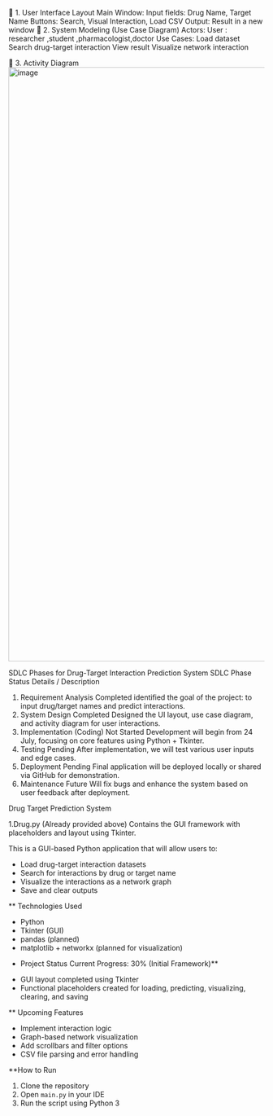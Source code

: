 🔹 1. User Interface Layout 
Main Window:
Input fields: Drug Name, Target Name
Buttons: Search, Visual Interaction, Load CSV
Output: Result in a new window
🔹 2. System Modeling (Use Case Diagram)
Actors:
User : researcher ,student ,pharmacologist,doctor
Use Cases:
Load dataset
Search drug-target interaction
View result
Visualize network interaction

🔹 3. Activity Diagram
<img width="900" height="1167" alt="image" src="https://github.com/user-attachments/assets/ebf1de7d-a81c-49d4-a3a3-3ee9317e0c55" />

 


SDLC Phases for Drug-Target Interaction Prediction System
SDLC Phase	Status	Details / Description
1. Requirement Analysis	Completed	 identified the goal of the project: to input drug/target names and predict interactions.
2. System Design	Completed	Designed the UI layout, use case diagram, and activity diagram for user interactions.
3. Implementation (Coding)	 Not Started	Development will begin from 24 July, focusing on core features using Python + Tkinter.
4. Testing	Pending	After implementation, we will test various user inputs and edge cases.
5. Deployment	Pending	Final application will be deployed locally or shared via GitHub for demonstration.
6. Maintenance	Future	Will fix bugs and enhance the system based on user feedback after deployment.




 

Drug Target Prediction System

 1.Drug.py (Already provided above)
Contains the  GUI framework with placeholders and layout using Tkinter.

This is a GUI-based Python application that will allow users to:
- Load drug-target interaction datasets
- Search for interactions by drug or target name
- Visualize the interactions as a network graph
- Save and clear outputs

** Technologies Used
- Python
- Tkinter (GUI)
- pandas (planned)
- matplotlib + networkx (planned for visualization)

* Project Status
Current Progress: 30% (Initial Framework)**  
- GUI layout completed using Tkinter  
- Functional placeholders created for loading, predicting, visualizing, clearing, and saving

** Upcoming Features
- Implement interaction logic
- Graph-based network visualization
- Add scrollbars and filter options
- CSV file parsing and error handling

**How to Run
1. Clone the repository
2. Open `main.py` in your IDE
3. Run the script using Python 3
